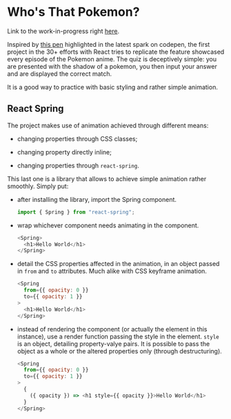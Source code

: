 # Who's That Pokemon?

Link to the work-in-progress right [here](https://codepen.io/borntofrappe/pen/GwYLRw).

Inspired by [this pen](https://codepen.io/tiffachoo/pen/KGJEba) highlighted in the latest spark on codepen, the first project in the 30+ efforts with React tries to replicate the feature showcased every episode of the Pokemon anime. The quiz is deceptively simple: you are presented with the shadow of a pokemon, you then input your answer and are displayed the correct match.

It is a good way to practice with basic styling and rather simple animation.

## React Spring

The project makes use of animation achieved through different means:

- changing properties through CSS classes;

- changing property directly inline;

- changing properties through `react-spring`.

This last one is a library that allows to achieve simple animation rather smoothly. Simply put:

- after installing the library, import the Spring component.

  ```js
  import { Spring } from "react-spring";
  ```

- wrap whichever component needs animating in the component.

  ```js
  <Spring>
    <h1>Hello World</h1>
  </Spring>
  ```

- detail the CSS properties affected in the animation, in an object passed in `from` and `to` attributes. Much alike with CSS keyframe animation.

  ```js
  <Spring
    from={{ opacity: 0 }}
    to={{ opacity: 1 }}
  >
    <h1>Hello World</h1>
  </Spring>
  ```

- instead of rendering the component (or actually the element in this instance), use a render function passing the style in the element. `style` is an object, detailing property-valye pairs. It is possible to pass the object as a whole or the altered properties only (through destructuring).

  ```js
  <Spring
    from={{ opacity: 0 }}
    to={{ opacity: 1 }}
  >
    {
      ({ opacity }) => <h1 style={{ opacity }}>Hello World</h1>
    }
  </Spring>
  ```